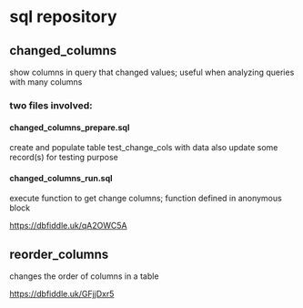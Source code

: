 # sql repository

## changed_columns
show columns in query that changed values; useful when analyzing queries with many columns
### two files involved:
#### changed_columns_prepare.sql
create and populate table test_change_cols with data
also update some record(s) for testing purpose
#### changed_columns_run.sql
execute function to get change columns; function defined in anonymous block

https://dbfiddle.uk/qA2OWC5A

## reorder_columns
changes the order of columns in a table

https://dbfiddle.uk/GFjjDxr5
